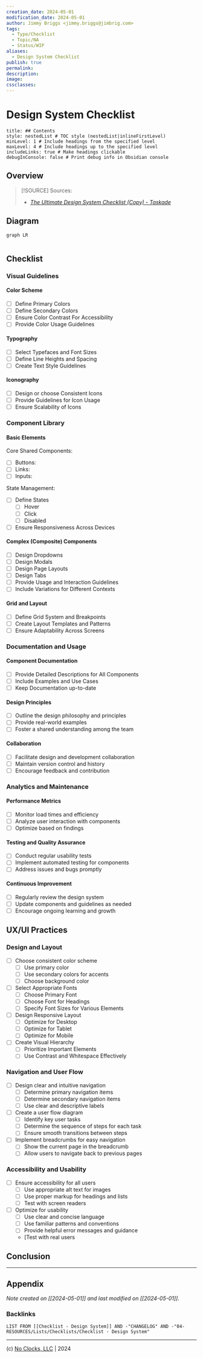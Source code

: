 ```yaml
---
creation_date: 2024-05-01
modification_date: 2024-05-01
author: Jimmy Briggs <jimmy.briggs@jimbrig.com>
tags:
  - Type/Checklist
  - Topic/NA
  - Status/WIP
aliases:
  - Design System Checklist
publish: true
permalink:
description:
image:
cssclasses:
---
```


# Design System Checklist

```table-of-contents
title: ## Contents 
style: nestedList # TOC style (nestedList|inlineFirstLevel)
minLevel: 1 # Include headings from the specified level
maxLevel: 4 # Include headings up to the specified level
includeLinks: true # Make headings clickable
debugInConsole: false # Print debug info in Obsidian console
```

## Overview

> [!SOURCE] Sources:
> - *[The Ultimate Design System Checklist (Copy) - Taskade](https://www.taskade.com/d/rrUMkSw6oT8PyC8x?share=view&view=yabVVa3zJLc21jQK)*

## Diagram

```mermaid
graph LR
  
```

## Checklist

### Visual Guidelines

#### Color Scheme

- [ ] Define Primary Colors
- [ ] Define Secondary Colors
- [ ] Ensure Color Contrast For Accessibility
- [ ] Provide Color Usage Guidelines

#### Typography

- [ ] Select Typefaces and Font Sizes
- [ ] Define Line Heights and Spacing
- [ ] Create Text Style Guidelines

#### Iconography

- [ ] Design or choose Consistent Icons
- [ ] Provide Guidelines for Icon Usage
- [ ] Ensure Scalability of Icons

### Component Library

#### Basic Elements

Core Shared Components:

- [ ] Buttons:
- [ ] Links:
- [ ] Inputs:

State Management:

- [ ] Define States
	- [ ] Hover
	- [ ] Click
	- [ ] Disabled

- [ ] Ensure Responsiveness Across Devices

#### Complex (Composite) Components

- [ ] Design Dropdowns
- [ ] Design Modals
- [ ] Design Page Layouts
- [ ] Design Tabs
- [ ] Provide Usage and Interaction Guidelines
- [ ] Include Variations for Different Contexts

#### Grid and Layout

- [ ] Define Grid System and Breakpoints
- [ ] Create Layout Templates and Patterns
- [ ] Ensure Adaptability Across Screens

### Documentation and Usage

#### Component Documentation

- [ ] Provide Detailed Descriptions for All Components
- [ ] Include Examples and Use Cases
- [ ] Keep Documentation up-to-date

#### Design Principles

- [ ]  Outline the design philosophy and principles
- [ ]  Provide real-world examples
- [ ]  Foster a shared understanding among the team

#### Collaboration
    
- [ ]  Facilitate design and development collaboration
- [ ]  Maintain version control and history
- [ ]  Encourage feedback and contribution

### Analytics and Maintenance

#### Performance Metrics
    
- [ ]  Monitor load times and efficiency
- [ ]  Analyze user interaction with components
- [ ]  Optimize based on findings
 
#### Testing and Quality Assurance

- [ ]  Conduct regular usability tests
- [ ]  Implement automated testing for components
- [ ]  Address issues and bugs promptly

#### Continuous Improvement

- [ ]  Regularly review the design system
- [ ]  Update components and guidelines as needed
- [ ]  Encourage ongoing learning and growth

## UX/UI Practices 

### Design and Layout

- [ ] Choose consistent color scheme
	- [ ] Use primary color
	- [ ] Use secondary colors for accents
	- [ ] Choose background color
- [ ] Select Appropriate Fonts
	- [ ] Choose Primary Font
	- [ ] Choose Font for Headings
	- [ ] Specify Font Sizes for Various Elements
- [ ] Design Responsive Layout
	- [ ] Optimize for Desktop
	- [ ] Optimize for Tablet
	- [ ] Optimize for Mobile
- [ ] Create Visual Hierarchy
	- [ ] Prioritize Important Elements
	- [ ] Use Contrast and Whitespace Effectively

### Navigation and User Flow

- [ ] Design clear and intuitive navigation
	- [ ] Determine primary navigation items
	- [ ] Determine secondary navigation items
	- [ ] Use clear and descriptive labels
- [ ] Create a user flow diagram
	- [ ] Identify key user tasks
    - [ ] Determine the sequence of steps for each task
    - [ ] Ensure smooth transitions between steps
- [ ] Implement breadcrumbs for easy navigation
	- [ ] Show the current page in the breadcrumb
	- [ ] Allow users to navigate back to previous pages

### Accessibility and Usability

- [ ] Ensure accessibility for all users
	- [ ] Use appropriate alt text for images
    - [ ] Use proper markup for headings and lists
    - [ ] Test with screen readers
- [ ] Optimize for usability
	- [ ] Use clear and concise language
	- [ ] Use familiar patterns and conventions
    - [ ] Provide helpful error messages and guidance
    - [Test with real users



## Conclusion

***

## Appendix

*Note created on [[2024-05-01]] and last modified on [[2024-05-01]].*

### Backlinks

```dataview
LIST FROM [[Checklist - Design System]] AND -"CHANGELOG" AND -"04-RESOURCES/Lists/Checklists/Checklist - Design System"
```

***

(c) [No Clocks, LLC](https://github.com/noclocks) | 2024
